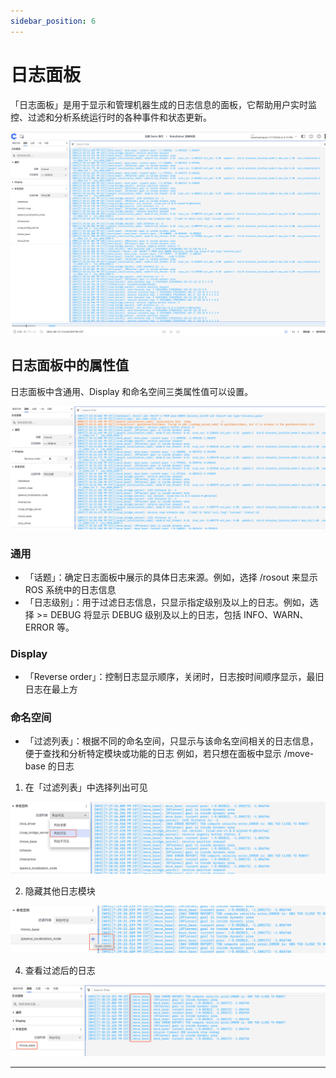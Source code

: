 ```yaml
---
sidebar_position: 6
---
```


# 日志面板

「日志面板」是用于显示和管理机器生成的日志信息的面板，它帮助用户实时监控、过滤和分析系统运行时的各种事件和状态更新。
  
 ![viz-6-1.png](../img/viz-6-1.png)

## 日志面板中的属性值
日志面板中含通用、Display 和命名空间三类属性值可以设置。
 
 ![viz-6-2.png](../img/viz-6-2.png)

### 通用

- 「话题」：确定日志面板中展示的具体日志来源。例如，选择 /rosout 来显示 ROS 系统中的日志信息
- 「日志级别」：用于过滤日志信息，只显示指定级别及以上的日志。例如，选择 >= DEBUG 将显示 DEBUG 级别及以上的日志，包括 INFO、WARN、ERROR 等。

### Display

- 「Reverse order」：控制日志显示顺序，关闭时，日志按时间顺序显示，最旧日志在最上方

### 命名空间

- 「过滤列表」：根据不同的命名空间，只显示与该命名空间相关的日志信息，便于查找和分析特定模块或功能的日志
例如，若只想在面板中显示 /move-base 的日志

1. 在「过滤列表」中选择列出可见

 ![viz-6-3.png](../img/viz-6-3.png)

2. 隐藏其他日志模块
    
 ![viz-6-4.png](../img/viz-6-4.png)

4. 查看过滤后的日志
   
 ![viz-6-5.png](../img/viz-6-5.png)

---
